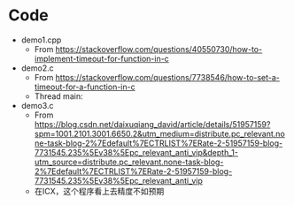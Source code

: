 # Code
- demo1.cpp
    - From https://stackoverflow.com/questions/40550730/how-to-implement-timeout-for-function-in-c
- demo2.c
    - From https://stackoverflow.com/questions/7738546/how-to-set-a-timeout-for-a-function-in-c
    - Thread main: 
- demo3.c
    - From https://blog.csdn.net/daixuqiang_david/article/details/51957159?spm=1001.2101.3001.6650.2&utm_medium=distribute.pc_relevant.none-task-blog-2%7Edefault%7ECTRLIST%7ERate-2-51957159-blog-7731545.235%5Ev38%5Epc_relevant_anti_vip&depth_1-utm_source=distribute.pc_relevant.none-task-blog-2%7Edefault%7ECTRLIST%7ERate-2-51957159-blog-7731545.235%5Ev38%5Epc_relevant_anti_vip
    - 在ICX，这个程序看上去精度不如预期